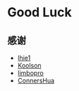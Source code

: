 # Good Luck

## 感谢

- [lhie1](https://github.com/lhie1)
- [Koolson](https://github.com/Koolson)
- [limbopro](https://github.com/limbopro) 
- [ConnersHua](https://github.com/ConnersHua)